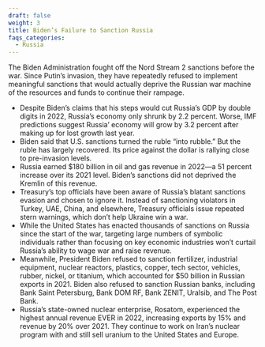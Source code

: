 ```yaml
---
draft: false
weight: 3
title: Biden’s Failure to Sanction Russia
faqs_categories:
  - Russia
---
```

The Biden Administration fought off the Nord Stream 2 sanctions before the war. Since Putin’s invasion, they have repeatedly refused to implement meaningful sanctions that would actually deprive the Russian war machine of the resources and funds to continue their rampage.

* Despite Biden’s claims that his steps would cut Russia’s GDP by double digits in 2022, Russia’s economy only shrunk by 2.2 percent. Worse, IMF predictions suggest Russia’ economy will grow by 3.2 percent after making up for lost growth last year.
* Biden said that U.S. sanctions turned the ruble “into rubble.” But the ruble has largely recovered. Its price against the dollar is rallying close to pre-invasion levels.
* Russia earned $180 billion in oil and gas revenue in 2022—a 51 percent increase over its 2021 level. Biden’s sanctions did not deprived the Kremlin of this revenue.
* Treasury’s top officials have been aware of Russia’s blatant sanctions evasion and chosen to ignore it. Instead of sanctioning violators in Turkey, UAE, China, and elsewhere, Treasury officials issue repeated stern warnings, which don’t help Ukraine win a war.
* While the United States has enacted thousands of sanctions on Russia since the start of the war, targeting large numbers of symbolic individuals rather than focusing on key economic industries won’t curtail Russia’s ability to wage war and raise revenue.
* Meanwhile, President Biden refused to sanction fertilizer, industrial equipment, nuclear reactors, plastics, copper, tech sector, vehicles, rubber, nickel, or titanium, which accounted for $50 billion in Russian exports in 2021. Biden also refused to sanction Russian banks, including Bank Saint Petersburg, Bank DOM RF, Bank ZENIT, Uralsib, and The Post Bank.
* Russia’s state-owned nuclear enterprise, Rosatom, experienced the highest annual revenue EVER in 2022, increasing exports by 15% and revenue by 20% over 2021. They continue to work on Iran’s nuclear program with and still sell uranium to the United States and Europe.